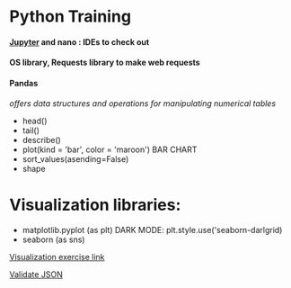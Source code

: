 # Python Training

#### [Jupyter](https://jupyter.org/) and nano : IDEs to check out

#### OS library, Requests library to make web requests

#### Pandas

_offers data structures and operations for manipulating numerical tables_

- head()
- tail()
- describe()
- plot(kind = 'bar', color = 'maroon') BAR CHART
- sort_values(asending=False)
- shape

# Visualization libraries:

- matplotlib.pyplot (as plt) DARK MODE: plt.style.use('seaborn-darlgrid)
- seaborn (as sns)

[Visualization exercise link](https://colab.research.google.com/drive/1DgIO_tPtmdgW3I-BOE14qkGTYkQhJazI#scrollTo=iVM7vNBb4DS9)

[Validate JSON](https://jsonlint.com/)
